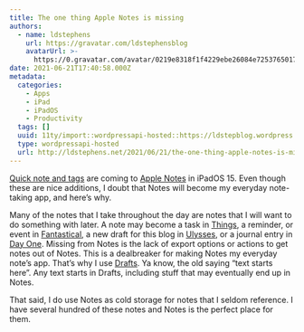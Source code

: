 ```yaml
---
title: The one thing Apple Notes is missing
authors:
  - name: ldstephens
    url: https://gravatar.com/ldstephensblog
    avatarUrl: >-
      https://0.gravatar.com/avatar/0219e8318f1f4229ebe26084e7253765017f43ca0c631be37dc6d0b8ad6e40a4?s=96&d=identicon&r=G
date: 2021-06-21T17:40:58.000Z
metadata:
  categories:
    - Apps
    - iPad
    - iPadOS
    - Productivity
  tags: []
  uuid: 11ty/import::wordpressapi-hosted::https://ldstepblog.wordpress.com/?p=2893
  type: wordpressapi-hosted
  url: http://ldstephens.net/2021/06/21/the-one-thing-apple-notes-is-missing/
---
```

[Quick note and tags](https://9to5mac.com/2021/06/19/ios-15-notes-app-iphone/) are coming to [Apple Notes](https://support.apple.com/en-us/HT205773) in iPadOS 15. Even though these are nice additions, I doubt that Notes will become my everyday note-taking app, and here’s why.

Many of the notes that I take throughout the day are notes that I will want to do something with later. A note may become a task in [Things](https://culturedcode.com/things/), a reminder, or event in [Fantastical](https://flexibits.com/fantastical), a new draft for this blog in [Ulysses](https://ulysses.app/), or a journal entry in [Day One](https://dayoneapp.com/). Missing from Notes is the lack of export options or actions to get notes out of Notes. This is a dealbreaker for making Notes my everyday note’s app. That’s why I use [Drafts](https://getdrafts.com/). Ya know, the old saying “text starts here”. Any text starts in Drafts, including stuff that may eventually end up in Notes.

That said, I do use Notes as cold storage for notes that I seldom reference. I have several hundred of these notes and Notes is the perfect place for them.